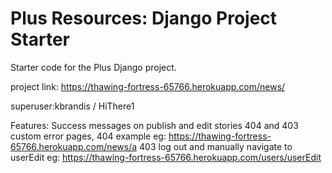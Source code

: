 # Plus Resources: Django Project Starter

Starter code for the Plus Django project.

project link: https://thawing-fortress-65766.herokuapp.com/news/

superuser:kbrandis / HiThere1


Features:
Success messages on publish and edit stories
404 and 403 custom error pages, 
404 example eg: https://thawing-fortress-65766.herokuapp.com/news/a 
403 log out and manually navigate to userEdit eg: https://thawing-fortress-65766.herokuapp.com/users/userEdit 

